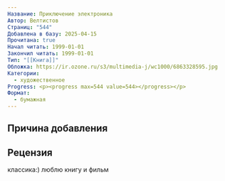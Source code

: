 ```yaml
---
Название: Приключение электроника
Автор: Велтистов
Страниц: "544"
Добавлена в базу: 2025-04-15
Прочитана: true
Начал читать: 1999-01-01
Закончил читать: 1999-01-01
Тип: "[[Книга]]"
Обложка: https://ir.ozone.ru/s3/multimedia-j/wc1000/6863328595.jpg
Категории:
  - художественное
Progress: <p><progress max=544 value=544></progress></p>
Формат:
  - бумажная
---
```

## Причина добавления


## Рецензия

классика:) люблю книгу и фильм
